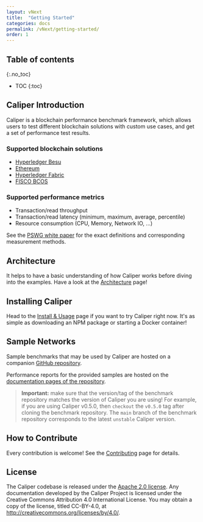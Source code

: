 ```yaml
---
layout: vNext
title:  "Getting Started"
categories: docs
permalink: /vNext/getting-started/
order: 1
---
```


## Table of contents
{:.no_toc}

- TOC
{:toc}

## Caliper Introduction

Caliper is a blockchain performance benchmark framework, which allows users to test different blockchain solutions with custom use cases, and get a set of performance test results.

### Supported blockchain solutions

* [Hyperledger Besu](https://github.com/hyperledger/besu)
* [Ethereum](https://github.com/ethereum/)
* [Hyperledger Fabric](https://github.com/hyperledger/fabric)
* [FISCO BCOS](https://github.com/FISCO-BCOS/FISCO-BCOS)

### Supported performance metrics

* Transaction/read throughput
* Transaction/read latency (minimum, maximum, average, percentile)
* Resource consumption (CPU, Memory, Network IO, ...)

See the [PSWG white paper](https://www.hyperledger.org/resources/publications/blockchain-performance-metrics#) for the exact definitions and corresponding measurement methods.

## Architecture

It helps to have a basic understanding of how Caliper works before diving into the examples. Have a look at the [Architecture](./Architecture.md) page!

## Installing Caliper

Head to the [Install & Usage](./Installing_Caliper.md) page if you want to try Caliper right now. It's as simple as downloading an NPM package or starting a Docker container!

## Sample Networks

Sample benchmarks that may be used by Caliper are hosted on a companion [GitHub repository](https://github.com/hyperledger/caliper-benchmarks).

Performance reports for the provided samples are hosted on the [documentation pages of the repository](https://hyperledger.github.io/caliper-benchmarks/).

> **Important:** make sure that the version/tag of the benchmark repository matches the version of Caliper you are using! For example, if you are using Caliper v0.5.0, then `checkout` the `v0.5.0` tag after cloning the benchmark repository. The `main` branch of the benchmark repository corresponds to the latest `unstable` Caliper version.

## How to Contribute

Every contribution is welcome! See the [Contributing](./CONTRIBUTING.md) page for details.

## License
The Caliper codebase is released under the [Apache 2.0 license](./LICENSE.md). Any documentation developed by the Caliper Project is licensed under the Creative Commons Attribution 4.0 International License. You may obtain a copy of the license, titled CC-BY-4.0, at http://creativecommons.org/licenses/by/4.0/.
